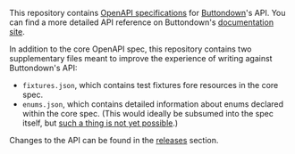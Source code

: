 This repository contains [OpenAPI specifications](https://www.openapis.org/) for [Buttondown](https://buttondown.com)'s API. You can find a more detailed API reference on Buttondown's [documentation site](https://docs.buttondown.com/api-reference/introduction).

In addition to the core OpenAPI spec, this repository contains two supplementary files meant to improve the experience of writing against Buttondown's API:

- `fixtures.json`, which contains test fixtures fore resources in the core spec.
- `enums.json`, which contains detailed information about enums declared within the core spec. (This would ideally be subsumed into the spec itself, but [such a thing is not yet possible](https://github.com/OAI/OpenAPI-Specification/issues/348).)

Changes to the API can be found in the [releases](https://github.com/buttondown-email/openapi/releases) section.
